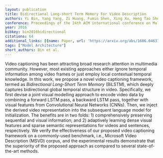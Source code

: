 ```yaml
---
layout: publication
title: Bidirectional Long-short Term Memory For Video Description
authors: Yi Bin, Yang Yang, Zi Huang, Fumin Shen, Xing Xu, Heng Tao Shen
conference: Proceedings of the 24th ACM international conference on Multimedia
year: 2016
bibkey: bin2016bidirectional
citations: 64
additional_links: [{name: Paper, url: 'https://arxiv.org/abs/1606.04631'}]
tags: ["Model Architecture"]
short_authors: Bin et al.
---
```

Video captioning has been attracting broad research attention in multimedia
community. However, most existing approaches either ignore temporal information
among video frames or just employ local contextual temporal knowledge. In this
work, we propose a novel video captioning framework, termed as
*Bidirectional Long-Short Term Memory* (BiLSTM), which deeply captures
bidirectional global temporal structure in video. Specifically, we first devise
a joint visual modelling approach to encode video data by combining a forward
LSTM pass, a backward LSTM pass, together with visual features from
Convolutional Neural Networks (CNNs). Then, we inject the derived video
representation into the subsequent language model for initialization. The
benefits are in two folds: 1) comprehensively preserving sequential and visual
information; and 2) adaptively learning dense visual features and sparse
semantic representations for videos and sentences, respectively. We verify the
effectiveness of our proposed video captioning framework on a commonly-used
benchmark, i.e., Microsoft Video Description (MSVD) corpus, and the
experimental results demonstrate that the superiority of the proposed approach
as compared to several state-of-the-art methods.
